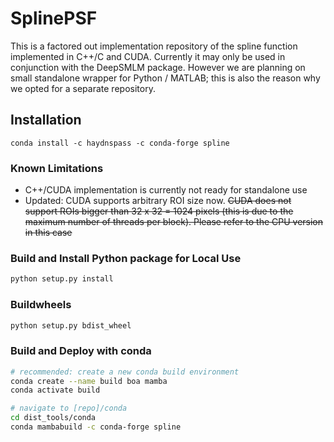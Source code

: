 # SplinePSF
This is a factored out implementation repository of the spline function implemented in C++/C and CUDA.
Currently it may only be used in conjunction with the DeepSMLM package. However we are planning on small standalone
wrapper for Python / MATLAB; this is also the reason why we opted for a separate repository.

## Installation

```
conda install -c haydnspass -c conda-forge spline
```

### Known Limitations

* C++/CUDA implementation is currently not ready for standalone use
* Updated: CUDA supports arbitrary ROI size now. ~~CUDA does not support ROIs bigger than 32 x 32 = 1024 pixels (this is due to the maximum number of threads per block). Please refer to the CPU version in this case~~

### Build and Install Python package for Local Use
```bash
python setup.py install
```

### Buildwheels
```bash
python setup.py bdist_wheel
```

### Build and Deploy with conda
```bash
# recommended: create a new conda build environment
conda create --name build boa mamba
conda activate build

# navigate to [repo]/conda
cd dist_tools/conda
conda mambabuild -c conda-forge spline
```